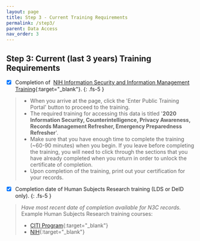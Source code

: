 ```yaml
---
layout: page
title: Step 3 - Current Training Requirements
permalink: /step3/
parent: Data Access
nav_order: 3
---
```


## Step 3: Current (last 3 years) Training Requirements

- [x] Completion of &nbsp;[NIH Information Security and Information Management Training](https://irtsectraining.nih.gov/public.aspx){:target="_blank"}.
{: .fs-5 }
> * When you arrive at the page, click the 'Enter Public Training Portal' button to proceed to the training.
> * The required training for accessing this data is titled '__2020 Information Security, Counterintelligence, Privacy Awareness, Records Management Refresher, Emergency Preparedness Refresher__'.
> * Make sure that you have enough time to complete the training (~60-90 minutes) when you begin. If you leave before completing the training, you will need to click through the sections that you have already completed when you return in order to unlock the certificate of completion.
> * Upon completion of the training, print out your certification for your records.

- [x] Completion date of Human Subjects Research training (LDS or DeID only).
{: .fs-5 }
> *Have most recent date of completion available for N3C records.*
> Example Human Subjects Research training courses:
> * [CITI Program](https://about.citiprogram.org/en/homepage/){:target="_blank"}
> * [NIH](https://grants.nih.gov/policy/humansubjects.htm){:target="_blank"}
